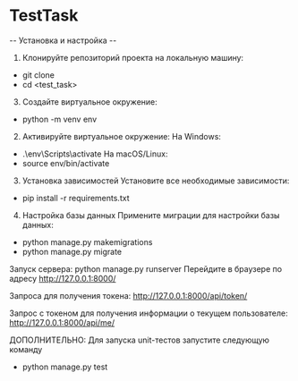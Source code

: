 # TestTask
-- Установка и настройка -- 
1. Клонируйте репозиторий проекта на локальную машину:
* git clone <TestTask>
* cd <test_task>
3. Создайте виртуальное окружение:
* python -m venv env
2. Активируйте виртуальное окружение:
На Windows:
* .\env\Scripts\activate
На macOS/Linux:
* source env/bin/activate
3. Установка зависимостей
Установите все необходимые зависимости:
* pip install -r requirements.txt
4. Настройка базы данных
Примените миграции для настройки базы данных:
* python manage.py makemigrations
* python manage.py migrate

Запуск сервера:
python manage.py runserver
Перейдите в браузере по адресу http://127.0.0.1:8000/

Запроса для получения токена:
http://127.0.0.1:8000/api/token/

Запрос с токеном для получения информации о текущем пользователе:
http://127.0.0.1:8000/api/me/

ДОПОЛНИТЕЛЬНО:
Для запуска unit-тестов запустите следующую команду
* python manage.py test
